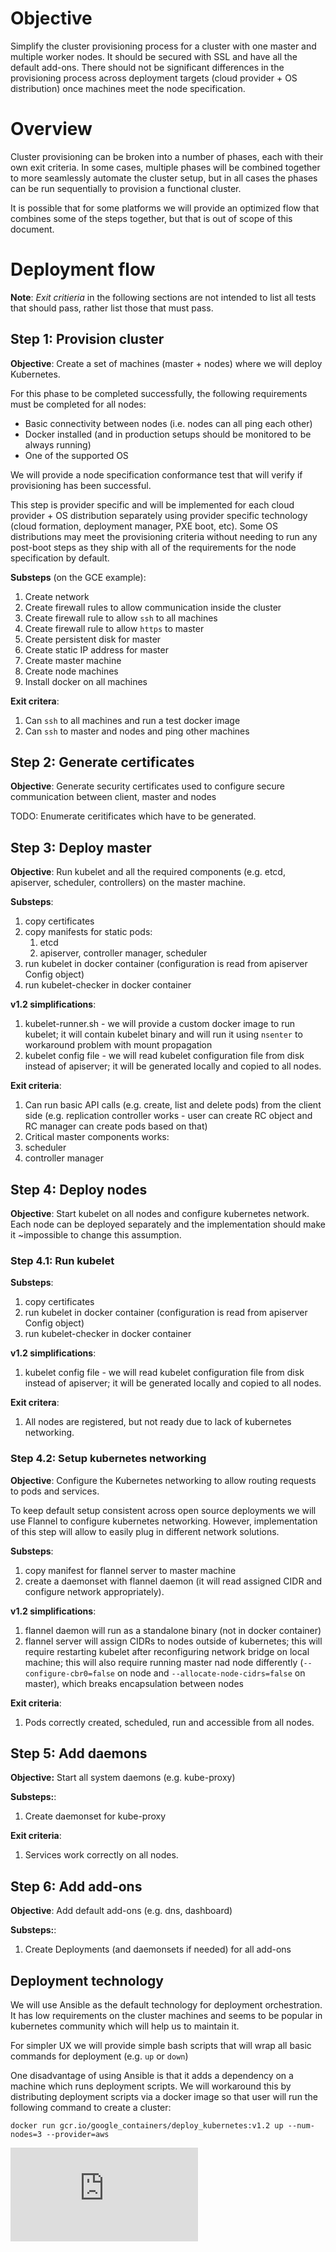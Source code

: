 <!-- BEGIN MUNGE: UNVERSIONED_WARNING -->


<!-- END MUNGE: UNVERSIONED_WARNING -->

# Objective

Simplify the cluster provisioning process for a cluster with one master and multiple worker nodes.
It should be secured with SSL and have all the default add-ons. There should not be significant
differences in the provisioning process across deployment targets (cloud provider + OS distribution)
once machines meet the node specification.

# Overview

Cluster provisioning can be broken into a number of phases, each with their own exit criteria.
In some cases, multiple phases will be combined together to more seamlessly automate the cluster setup,
but in all cases the phases can be run sequentially to provision a functional cluster.

It is possible that for some platforms we will provide an optimized flow that combines some of the steps
together, but that is out of scope of this document.

# Deployment flow

**Note**: _Exit critieria_ in the following sections are not intended to list all tests that should pass,
rather list those that must pass.

## Step 1: Provision cluster

**Objective**: Create a set of machines (master + nodes) where we will deploy Kubernetes.

For this phase to be completed successfully, the following requirements must be completed for all nodes:
- Basic connectivity between nodes (i.e. nodes can all ping each other)
- Docker installed (and in production setups should be monitored to be always running)
- One of the supported OS

We will provide a node specification conformance test that will verify if provisioning has been successful.

This step is provider specific and will be implemented for each cloud provider + OS distribution separately
using provider specific technology (cloud formation, deployment manager, PXE boot, etc).
Some OS distributions may meet the provisioning criteria without needing to run any post-boot steps as they
ship with all of the requirements for the node specification by default.

**Substeps** (on the GCE example):

1. Create network
2. Create firewall rules to allow communication inside the cluster
3. Create firewall rule to allow ```ssh``` to all machines
4. Create firewall rule to allow ```https``` to master
5. Create persistent disk for master
6. Create static IP address for master
7. Create master machine
8. Create node machines
9. Install docker on all machines

**Exit critera**:

1. Can ```ssh``` to all machines and run a test docker image
2. Can ```ssh``` to master and nodes and ping other machines

## Step 2: Generate certificates

**Objective**: Generate security certificates used to configure secure communication between client, master and nodes

TODO: Enumerate ceritificates which have to be generated.

## Step 3: Deploy master

**Objective**: Run kubelet and all the required components (e.g. etcd, apiserver, scheduler, controllers) on the master machine.

**Substeps**:

1. copy certificates
2. copy manifests for static pods:
	1. etcd
	2. apiserver, controller manager, scheduler
3. run kubelet in docker container (configuration is read from apiserver Config object)
4. run kubelet-checker in docker container

**v1.2 simplifications**:

1. kubelet-runner.sh - we will provide a custom docker image to run kubelet; it will contain
kubelet binary and will run it using ```nsenter``` to workaround problem with mount propagation
1. kubelet config file - we will read kubelet configuration file from disk instead of apiserver; it will
be generated locally and copied to all nodes.

**Exit criteria**:

1. Can run basic API calls (e.g. create, list and delete pods) from the client side (e.g. replication
controller works - user can create RC object and RC manager can create pods based on that)
2. Critical master components works:
  1. scheduler
  2. controller manager

## Step 4: Deploy nodes

**Objective**: Start kubelet on all nodes and configure kubernetes network.
Each node can be deployed separately and the implementation should make it ~impossible to change this assumption.

### Step 4.1: Run kubelet

**Substeps**:

1. copy certificates
2. run kubelet in docker container (configuration is read from apiserver Config object)
3. run kubelet-checker in docker container

**v1.2 simplifications**:

1. kubelet config file - we will read kubelet configuration file from disk instead of apiserver; it will
be generated locally and copied to all nodes.

**Exit critera**:

1. All nodes are registered, but not ready due to lack of kubernetes networking.

### Step 4.2: Setup kubernetes networking

**Objective**: Configure the Kubernetes networking to allow routing requests to pods and services.

To keep default setup consistent across open source deployments we will use Flannel to configure
kubernetes networking. However, implementation of this step will allow to easily plug in different
network solutions.

**Substeps**:

1. copy manifest for flannel server to master machine
2. create a daemonset with flannel daemon (it will read assigned CIDR and configure network appropriately).

**v1.2 simplifications**:

1. flannel daemon will run as a standalone binary (not in docker container)
2. flannel server will assign CIDRs to nodes outside of kubernetes; this will require restarting kubelet
after reconfiguring network bridge on local machine; this will also require running master nad node differently
(```--configure-cbr0=false``` on node and ```--allocate-node-cidrs=false``` on master), which breaks encapsulation
between nodes

**Exit criteria**:

1. Pods correctly created, scheduled, run and accessible from all nodes.

## Step 5: Add daemons

**Objective:** Start all system daemons (e.g. kube-proxy)

**Substeps:**:

1. Create daemonset for kube-proxy

**Exit criteria**:

1. Services work correctly on all nodes.

## Step 6: Add add-ons

**Objective**: Add default add-ons (e.g. dns, dashboard)

**Substeps:**:

1. Create Deployments (and daemonsets if needed) for all add-ons

## Deployment technology

We will use Ansible as the default technology for deployment orchestration. It has low requirements on the cluster machines
and seems to be popular in kubernetes community which will help us to maintain it.

For simpler UX we will provide simple bash scripts that will wrap all basic commands for deployment (e.g. ```up``` or ```down```)

One disadvantage of using Ansible is that it adds a dependency on a machine which runs deployment scripts. We will workaround
this by distributing deployment scripts via a docker image so that user will run the following command to create a cluster:

```docker run gcr.io/google_containers/deploy_kubernetes:v1.2 up --num-nodes=3 --provider=aws```




<!-- BEGIN MUNGE: IS_VERSIONED -->
<!-- TAG IS_VERSIONED -->
<!-- END MUNGE: IS_VERSIONED -->


<!-- BEGIN MUNGE: GENERATED_ANALYTICS -->
[![Analytics](https://kubernetes-site.appspot.com/UA-36037335-10/GitHub/docs/proposals/cluster-deployment.md?pixel)]()
<!-- END MUNGE: GENERATED_ANALYTICS -->
